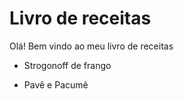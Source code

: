 # Livro de receitas

Olá! Bem vindo ao meu livro de receitas

- Strogonoff de frango

- Pavê e Pacumê